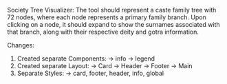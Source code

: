 Society Tree Visualizer: The tool should represent a caste family tree with 72 nodes, where each node represents a primary family branch. Upon clicking on a node, it should expand to show the surnames associated with that branch, along with their respective deity and gotra information.

Changes:
1) Created separate Components:
   -> info
   -> legend
2) Created separate Layout:
   -> Card
   -> Header
   -> Footer
   -> Main
3) Separate Styles:
  -> card, footer, header, info, global
